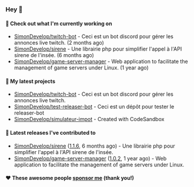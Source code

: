 ### Hey 👋

#### 👷 Check out what I'm currently working on

- [SimonDevelop/twitch-bot](https://github.com/SimonDevelop/twitch-bot) - Ceci est un bot discord pour gérer les annonces live twitch. (2 months ago)
- [SimonDevelop/sirene](https://github.com/SimonDevelop/sirene) - Une librairie php pour simplifier l&#39;appel à l&#39;API sirene de l&#39;insée. (6 months ago)
- [SimonDevelop/game-server-manager](https://github.com/SimonDevelop/game-server-manager) - Web application to facilitate the management of game servers under Linux. (1 year ago)

#### 🌱 My latest projects

- [SimonDevelop/twitch-bot](https://github.com/SimonDevelop/twitch-bot) - Ceci est un bot discord pour gérer les annonces live twitch.
- [SimonDevelop/test-releaser-bot](https://github.com/SimonDevelop/test-releaser-bot) - Ceci est un dépôt pour tester le releaser-bot
- [SimonDevelop/simulateur-impot](https://github.com/SimonDevelop/simulateur-impot) - Created with CodeSandbox

#### 🔭 Latest releases I've contributed to

- [SimonDevelop/sirene](https://github.com/SimonDevelop/sirene) ([1.1.6](https://github.com/SimonDevelop/sirene/releases/tag/1.1.6), 6 months ago) - Une librairie php pour simplifier l&#39;appel à l&#39;API sirene de l&#39;insée.
- [SimonDevelop/game-server-manager](https://github.com/SimonDevelop/game-server-manager) ([1.0.2](https://github.com/SimonDevelop/game-server-manager/releases/tag/1.0.2), 1 year ago) - Web application to facilitate the management of game servers under Linux.


#### ❤️ These awesome people [sponsor me](https://github.com/sponsors/SimonDevelop) (thank you!)
